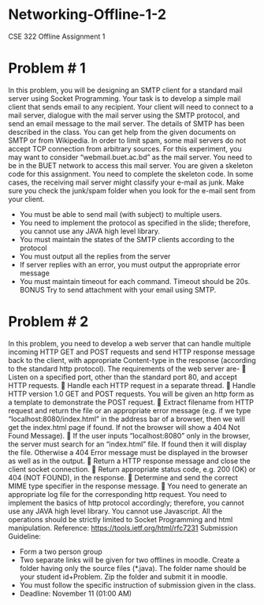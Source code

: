 # Networking-Offline-1-2
CSE 322
Offline Assignment 1
# Problem # 1
In this problem, you will be designing an SMTP client for a standard mail server using Socket Programming. Your task is to develop a simple mail client that sends email to any recipient. Your client will need to connect to a mail server, dialogue with the mail server using the SMTP protocol, and send an email message to the mail server. The details of SMTP has been described in the class. You can get help from the given documents on SMTP or from Wikipedia.
In order to limit spam, some mail servers do not accept TCP connection from arbitrary sources. For this experiment, you may want to consider “webmail.buet.ac.bd” as the mail server. You need to be in the BUET network to access this mail server.
You are given a skeleton code for this assignment. You need to complete the skeleton code. In some cases, the receiving mail server might classify your e-mail as junk. Make sure you check the junk/spam folder when you look for the e-mail sent from your client.
- You must be able to send mail (with subject) to multiple users.
- You need to implement the protocol as specified in the slide; therefore, you cannot use any JAVA high level library.
- You must maintain the states of the SMTP clients according to the protocol
- You must output all the replies from the server
- If server replies with an error, you must output the appropriate error message
- You must maintain timeout for each command. Timeout should be 20s.
BONUS
Try to send attachment with your email using SMTP.

# Problem # 2
In this problem, you need to develop a web server that can handle multiple incoming HTTP GET and POST requests and send HTTP response message back to the client, with appropriate Content-type in the response (according to the standard http protocol). The requirements of the web server are-
 Listen on a specified port, other than the standard port 80, and accept HTTP requests.
 Handle each HTTP request in a separate thread.
 Handle HTTP version 1.0 GET and POST requests. You will be given an http form as a template to demonstrate the POST request.
 Extract filename from HTTP request and return the file or an appropriate error message (e.g. if we type “localhost:8080/index.html” in the address bar of a browser, then we will get the index.html page if found. If not the browser will show a 404 Not Found Message).
 If the user inputs “localhost:8080” only in the browser, the server must search for an “index.html” file. If found then it will display the file. Otherwise a 404 Error message must be displayed in the browser as well as in the output.
 Return a HTTP response message and close the client socket connection.
 Return appropriate status code, e.g. 200 (OK) or 404 (NOT FOUND), in the response.
 Determine and send the correct MIME type specifier in the response message.
 You need to generate an appropriate log file for the corresponding http request.
You need to implement the basics of http protocol accordingly; therefore, you cannot use any JAVA high level library. You cannot use Javascript. All the operations should be strictly limited to Socket Programming and html manipulation.
Reference: https://tools.ietf.org/html/rfc7231
Submission Guideline:
- Form a two person group
- Two separate links will be given for two offlines in moodle. Create a folder having only the source files (*.java). The folder name should be your student id+Problem<id>. Zip the folder and submit it in moodle.
- You must follow the specific instruction of submission given in the class.
- Deadline: November 11 (01:00 AM)
